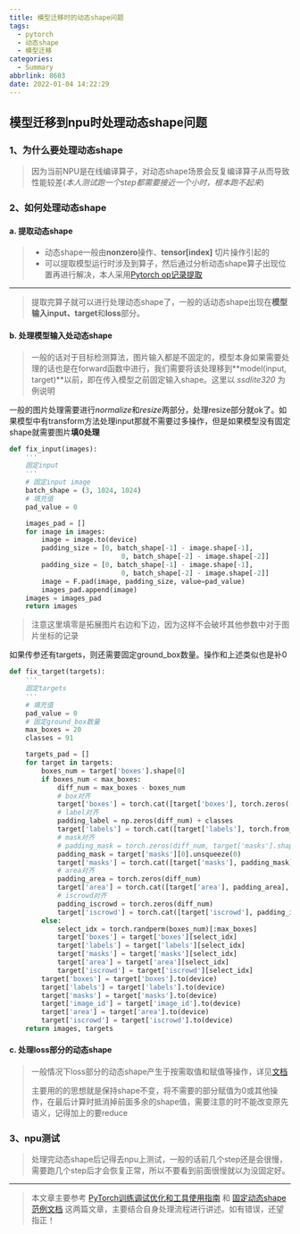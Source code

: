 ```yaml
---
title: 模型迁移时的动态shape问题
tags:
  - pytorch
  - 动态shape
  - 模型迁移
categories:
  - Summary
abbrlink: 8603
date: 2022-01-04 14:22:29
---
```


## 模型迁移到npu时处理动态shape问题

### 1、为什么要处理动态shape

>因为当前NPU是在线编译算子，对动态shape场景会反复编译算子从而导致性能较差(*本人测试跑一个step都需要接近一个小时，根本跑不起来*)

### 2、如何处理动态shape

#### a. 提取动态shape

>- 动态shape一般由**nonzero**操作、**tensor[index]** 切片操作引起的
>- 可以提取模型运行时涉及到算子，然后通过分析动态shape算子出现位置再进行解决，本人采用[Pytorch op记录提取](https://gitee.com/wangjiangben_hw/ascend-pytorch-crowdintelligence-doc/blob/master/pytorch-train-guide/%E6%A8%A1%E5%9E%8B%E7%AE%97%E5%AD%90%E6%8F%90%E5%8F%96%E6%8C%87%E5%8D%97.md)

---
>提取完算子就可以进行处理动态shape了，一般的话动态shape出现在**模型输入input、target**和**loss**部分。

#### b. 处理模型输入处动态shape

>一般的话对于目标检测算法，图片输入都是不固定的，模型本身如果需要处理的话也是在forward函数中进行，我们需要将该处理移到**model(input, target)**以前，即在传入模型之前固定输入shape。这里以 *ssdlite320* 为例说明

一般的图片处理需要进行*normalize*和*resize*两部分，处理resize部分就ok了。如果模型中有transform方法处理input那就不需要过多操作，但是如果模型没有固定shape就需要图片**填0处理**  

```python
def fix_input(images):
    '''
    固定input
    '''
    # 固定input image
    batch_shape = (3, 1024, 1024)
    # 填充值
    pad_value = 0

    images_pad = []
    for image in images:
        image = image.to(device)
        padding_size = [0, batch_shape[-1] - image.shape[-1],
                            0, batch_shape[-2] - image.shape[-2]]
        padding_size = [0, batch_shape[-1] - image.shape[-1],
                            0, batch_shape[-2] - image.shape[-2]]
        image = F.pad(image, padding_size, value=pad_value)
        images_pad.append(image)
    images = images_pad
    return images
```

>注意这里填零是拓展图片右边和下边，因为这样不会破坏其他参数中对于图片坐标的记录

如果传参还有targets，则还需要固定ground_box数量。操作和上述类似也是补0  

```python
def fix_target(targets):
    '''
    固定targets
    '''
    # 填充值
    pad_value = 0
    # 固定ground_box数量
    max_boxes = 20
    classes = 91

    targets_pad = []
    for target in targets:
        boxes_num = target['boxes'].shape[0]
        if boxes_num < max_boxes:
            diff_num = max_boxes - boxes_num
            # box对齐
            target['boxes'] = torch.cat([target['boxes'], torch.zeros([diff_num, 4])], dim=0)
            # label对齐
            padding_label = np.zeros(diff_num) + classes
            target['labels'] = torch.cat([target['labels'], torch.from_numpy(padding_label).long()], dim=0)
            # mask对齐
            # padding_mask = torch.zeros(diff_num, target['masks'].shape[1], target['masks'].shape[2])
            padding_mask = target['masks'][0].unsqueeze(0)
            target['masks'] = torch.cat([target['masks'], padding_mask], dim=0)
            # area对齐
            padding_area = torch.zeros(diff_num)
            target['area'] = torch.cat([target['area'], padding_area], dim=0)
            # iscrowd对齐
            padding_iscrowd = torch.zeros(diff_num)
            target['iscrowd'] = torch.cat([target['iscrowd'], padding_iscrowd.long()], dim=0)
        else:
            select_idx = torch.randperm(boxes_num)[:max_boxes]
            target['boxes'] = target['boxes'][select_idx]
            target['labels'] = target['labels'][select_idx]
            target['masks'] = target['masks'][select_idx]
            target['area'] = target['area'][select_idx]
            target['iscrowd'] = target['iscrowd'][select_idx]
        target['boxes'] = target['boxes'].to(device)
        target['labels'] = target['labels'].to(device)
        target['masks'] = target['masks'].to(device)
        target['image_id'] = target['image_id'].to(device)
        target['area'] = target['area'].to(device)
        target['iscrowd'] = target['iscrowd'].to(device)
    return images, targets
```

#### c. 处理loss部分的动态shape

>一般情况下loss部分的动态shape产生于按需取值和赋值等操作，详见[文档](https://gitee.com/wangjiangben_hw/ascend-pytorch-crowdintelligence-doc/blob/master/pytorch-train-guide/固定动态shape范例文档.md#计算类修改固定shape)
>
>主要用的的思想就是保持shape不变，将不需要的部分赋值为0或其他操作，在最后计算时抵消掉前面多余的shape值，需要注意的时不能改变原先语义，记得加上的要reduce



### 3、npu测试

>处理完动态shape后记得去npu上测试，一般的话前几个step还是会很慢，需要跑几个step后才会恢复正常，所以不要看到前面很慢就以为没固定好。



---

> 本文章主要参考 [PyTorch训练调试优化和工具使用指南](https://gitee.com/wangjiangben_hw/ascend-pytorch-crowdintelligence-doc/blob/master/pytorch-train-guide/PyTorch训练调试优化和工具使用指南.md#31-动态shape算子提取和解决思路) 和 [固定动态shape范例文档](https://gitee.com/wangjiangben_hw/ascend-pytorch-crowdintelligence-doc/blob/master/pytorch-train-guide/固定动态shape范例文档.md) 这两篇文章，主要结合自身处理流程进行讲述。如有错误，还望指正！